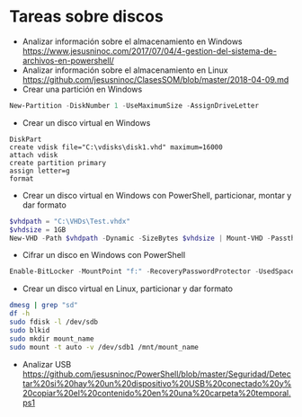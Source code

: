 # Tareas sobre discos
- Analizar información sobre el almacenamiento en Windows
https://www.jesusninoc.com/2017/07/04/4-gestion-del-sistema-de-archivos-en-powershell/
- Analizar información sobre el almacenamiento en Linux
https://github.com/jesusninoc/ClasesSOM/blob/master/2018-04-09.md
- Crear una partición en Windows
```PowerShell
New-Partition -DiskNumber 1 -UseMaximumSize -AssignDriveLetter
```
- Crear un disco virtual en Windows
```MS-DOS
DiskPart
create vdisk file="C:\vdisks\disk1.vhd" maximum=16000 
attach vdisk 
create partition primary 
assign letter=g 
format
```
- Crear un disco virtual en Windows con PowerShell, particionar, montar y dar formato
```PowerShell
$vhdpath = "C:\VHDs\Test.vhdx"
$vhdsize = 1GB
New-VHD -Path $vhdpath -Dynamic -SizeBytes $vhdsize | Mount-VHD -Passthru |Initialize-Disk -Passthru | New-Partition -AssignDriveLetter -UseMaximumSize |Format-Volume -FileSystem NTFS -Confirm:$false -Force
```
- Cifrar un disco en Windows con PowerShell
```PowerShell
Enable-BitLocker -MountPoint "f:" -RecoveryPasswordProtector -UsedSpaceOnly -Verbose
```
- Crear un disco virtual en Linux, particionar y dar formato
```Bash
dmesg | grep "sd"
df -h
sudo fdisk -l /dev/sdb
sudo blkid
sudo mkdir mount_name
sudo mount -t auto -v /dev/sdb1 /mnt/mount_name
```
- Analizar USB
https://github.com/jesusninoc/PowerShell/blob/master/Seguridad/Detectar%20si%20hay%20un%20dispositivo%20USB%20conectado%20y%20copiar%20el%20contenido%20en%20una%20carpeta%20temporal.ps1
